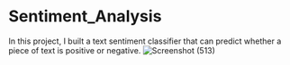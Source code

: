 # Sentiment_Analysis
In this project, I built a text sentiment classifier that can predict whether a piece of text is positive or negative.
![Screenshot (513)](https://github.com/user-attachments/assets/c5472c7f-028a-4f31-ab92-61611ae9c58b)
